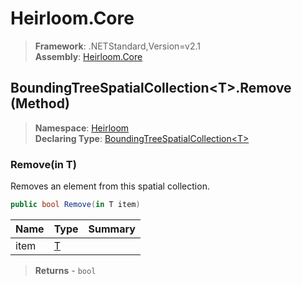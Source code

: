 # Heirloom.Core

> **Framework**: .NETStandard,Version=v2.1  
> **Assembly**: [Heirloom.Core][0]

## BoundingTreeSpatialCollection\<T>.Remove (Method)

> **Namespace**: [Heirloom][0]  
> **Declaring Type**: [BoundingTreeSpatialCollection\<T>][1]

### Remove(in T)

Removes an element from this spatial collection.

```cs
public bool Remove(in T item)
```

| Name | Type   | Summary |
|------|--------|---------|
| item | [T][2] |         |

> **Returns** - `bool`

[0]: ../../../Heirloom.Core.md
[1]: ../BoundingTreeSpatialCollection[T].md
[2]: ../T.md
